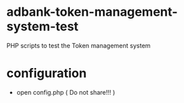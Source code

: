 # adbank-token-management-system-test
PHP scripts to test the Token management system

# configuration
- open config.php ( Do not share!!! )